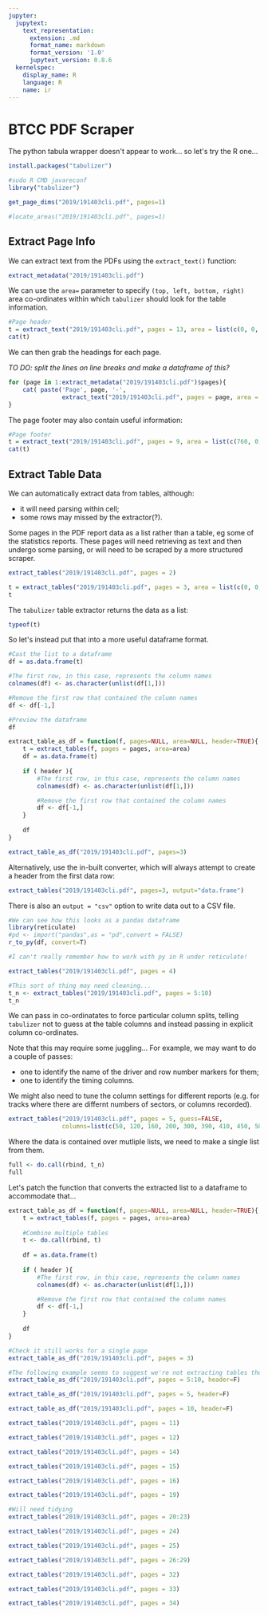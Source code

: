 ```yaml
---
jupyter:
  jupytext:
    text_representation:
      extension: .md
      format_name: markdown
      format_version: '1.0'
      jupytext_version: 0.8.6
  kernelspec:
    display_name: R
    language: R
    name: ir
---
```


# BTCC PDF Scraper


The python tabula wrapper doesn't appear to work... so let's try the R one...

```R
install.packages("tabulizer")
```

```R
#sudo R CMD javareconf
library("tabulizer")
```

```R
get_page_dims("2019/191403cli.pdf", pages=1)
```

```R
#locate_areas("2019/191403cli.pdf", pages=1)
```

## Extract Page Info

We can extract text from the PDFs using the `extract_text()` function:

```R
extract_metadata("2019/191403cli.pdf")
```

We can use the `area=` parameter to specify `(top, left, bottom, right)` area co-ordinates within which `tabulizer` should look for the table information.

```R
#Page header
t = extract_text("2019/191403cli.pdf", pages = 13, area = list(c(0, 0, 120, 600)))
cat(t)
```

We can then grab the headings for each page. 

*TO DO: split the lines on line breaks and make a dataframe of this?*

```R
for (page in 1:extract_metadata("2019/191403cli.pdf")$pages){
    cat( paste('Page', page, '-',
               extract_text("2019/191403cli.pdf", pages = page, area = list(c(0, 0, 120, 600))), '\n' ))
}
```

The page footer may also contain useful information:

```R
#Page footer
t = extract_text("2019/191403cli.pdf", pages = 9, area = list(c(760, 0, 1000, 600)))
cat(t)
```

## Extract Table Data

We can automatically extract data from tables, although:

- it will need parsing within cell;
- some rows may missed by the extractor(?).

Some pages in the PDF report data as a list rather than a table, eg some of the statistics reports. These pages will need retrieving as text and then undergo some parsing, or will need to be scraped by a more structured scraper.

```R
extract_tables("2019/191403cli.pdf", pages = 2)
```

```R
t = extract_tables("2019/191403cli.pdf", pages = 3, area = list(c(0, 0, 595, 842)))
t
```

The `tabulizer` table extractor returns the data as a list:

```R
typeof(t)
```

So let's instead put that into a more useful dataframe format.

```R
#Cast the list to a dataframe
df = as.data.frame(t)

#The first row, in this case, represents the column names
colnames(df) <- as.character(unlist(df[1,]))

#Remove the first row that contained the column names
df <- df[-1,]

#Preview the dataframe
df
```

```R
extract_table_as_df = function(f, pages=NULL, area=NULL, header=TRUE){
    t = extract_tables(f, pages = pages, area=area)
    df = as.data.frame(t)
    
    if ( header ){
        #The first row, in this case, represents the column names
        colnames(df) <- as.character(unlist(df[1,]))

        #Remove the first row that contained the column names
        df <- df[-1,]
    }
    
    df
}
```

```R
extract_table_as_df("2019/191403cli.pdf", pages=3)
```

Alternatively, use the in-built converter, which will always attempt to create a header from the first data row:

```R
extract_tables("2019/191403cli.pdf", pages=3, output="data.frame")
```

There is also an `output = "csv"` option to write data out to a CSV file.

```R
#We can see how this looks as a pandas dataframe
library(reticulate)
#pd <- import("pandas",as = "pd",convert = FALSE)
r_to_py(df, convert=T)

#I can't really remember how to work with py in R under reticulate!
```

```R
extract_tables("2019/191403cli.pdf", pages = 4)
```

```R
#This sort of thing may need cleaning...
t_n <- extract_tables("2019/191403cli.pdf", pages = 5:10)
t_n
```

We can pass in co-ordinatates to force particular column splits, telling `tabulizer` not to guess at the table columns and instead passing in explicit column co-ordinates. 

Note that this may require some juggling... For example, we may want to do a couple of passes:

- one to identify the name of the driver and row number markers for them;
- one to identify the timing columns.

We might also need to tune the column settings for different reports (e.g. for tracks where there are differnt numbers of sectors, or columns recorded).

```R
extract_tables("2019/191403cli.pdf", pages = 5, guess=FALSE, 
               columns=list(c(50, 120, 160, 200, 300, 390, 410, 450, 500, 600)), output='data.frame')
```

Where the data is contained over mutliple lists, we need to make a single list from them.

```R
full <- do.call(rbind, t_n)
full
```

Let's patch the function that converts the extracted list to a dataframe to accommodate that...

```R
extract_table_as_df = function(f, pages=NULL, area=NULL, header=TRUE){
    t = extract_tables(f, pages = pages, area=area)
    
    #Combine multiple tables
    t <- do.call(rbind, t)
    
    df = as.data.frame(t)
    
    if ( header ){
        #The first row, in this case, represents the column names
        colnames(df) <- as.character(unlist(df[1,]))

        #Remove the first row that contained the column names
        df <- df[-1,]
    }
    
    df
}
```

```R
#Check it still works for a single page
extract_table_as_df("2019/191403cli.pdf", pages = 3)
```

```R
#The following example seems to suggest we're not extracting tables the same way...
extract_table_as_df("2019/191403cli.pdf", pages = 5:10, header=F)
```

```R
extract_table_as_df("2019/191403cli.pdf", pages = 5, header=F)
```

```R
extract_table_as_df("2019/191403cli.pdf", pages = 10, header=F)
```

```R
extract_tables("2019/191403cli.pdf", pages = 11)
```

```R
extract_tables("2019/191403cli.pdf", pages = 12)
```

```R
extract_tables("2019/191403cli.pdf", pages = 14)
```

```R
extract_tables("2019/191403cli.pdf", pages = 15)
```

```R
extract_tables("2019/191403cli.pdf", pages = 16)
```

```R
extract_tables("2019/191403cli.pdf", pages = 19)
```

```R
#Will need tidying
extract_tables("2019/191403cli.pdf", pages = 20:23)
```

```R
extract_tables("2019/191403cli.pdf", pages = 24)
```

```R
extract_tables("2019/191403cli.pdf", pages = 25)
```

```R
extract_tables("2019/191403cli.pdf", pages = 26:29)
```

```R
extract_tables("2019/191403cli.pdf", pages = 32)
```

```R
extract_tables("2019/191403cli.pdf", pages = 33)
```

```R
extract_tables("2019/191403cli.pdf", pages = 34)
```

```R

```
